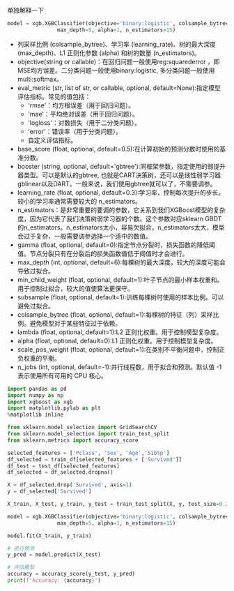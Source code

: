 单独解释一下
```Python
model = xgb.XGBClassifier(objective='binary:logistic', colsample_bytree=0.7, learning_rate=0.1,
                max_depth=5, alpha=1, n_estimators=15)
```
* 列采样比例 (colsample_bytree)、学习率 (learning_rate)、树的最大深度 (max_depth)、L1 正则化参数 (alpha) 和树的数量 (n_estimators)。
* objective(string or callable)：在回归问题一般使用reg:squarederror ，即MSE均方误差。二分类问题一般使用binary:logistic, 多分类问题一般使用multi:softmax。
* eval_metric (str, list of str, or callable, optional, default=None):指定模型评估指标。常见的值包括：
  * 'rmse'：均方根误差（用于回归问题）。
  * 'mae'：平均绝对误差（用于回归问题）。
  * 'logloss'：对数损失（用于二分类问题）。
  * 'error'：错误率（用于分类问题）。
  * 自定义评估指标。
* base_score (float, optional, default=0.5):在计算初始的预测分数时使用的基准分数。
* booster (string, optional, default='gbtree'):同框架参数，指定使用的弱提升器类型。可以是默认的gbtree, 也就是CART决策树，还可以是线性弱学习器gblinear以及DART。一般来说，我们使用gbtree就可以了，不需要调参。
* learning_rate (float, optional, default=0.3):学习率，控制每次提升的步长。较小的学习率通常需要较大的 n_estimators。
* n_estimators：是非常重要的要调的参数，它关系到我们XGBoost模型的复杂度，因为它代表了我们决策树弱学习器的个数。这个参数对应sklearn GBDT的n_estimators。n_estimators太小，容易欠拟合，n_estimators太大，模型会过于复杂，一般需要调参选择一个适中的数值。
* gamma (float, optional, default=0):指定节点分裂时，损失函数的降低阈值。节点分裂只有在分裂后的损失函数值低于阈值时才会进行。
* max_depth (int, optional, default=6):每棵树的最大深度。较大的深度可能会导致过拟合。
* min_child_weight (float, optional, default=1):叶子节点的最小样本权重和。用于控制过拟合，较大的值使算法更保守。
* subsample (float, optional, default=1):训练每棵树时使用的样本比例。可以避免过拟合。
* colsample_bytree (float, optional, default=1):每棵树的特征（列）采样比例。避免模型对于某些特征过于依赖。
* lambda (float, optional, default=1):L2 正则化权重。用于控制模型复杂度。
* alpha (float, optional, default=0):L1 正则化权重。用于控制模型复杂度。
* scale_pos_weight (float, optional, default=1):在类别不平衡问题中，控制正负权重的平衡。
* n_jobs (int, optional, default=-1):并行线程数，用于拟合和预测。默认值 -1 表示使用所有可用的 CPU 核心。

```Python
import pandas as pd
import numpy as np
import xgboost as xgb
import matplotlib.pylab as plt
%matplotlib inline

from sklearn.model_selection import GridSearchCV
from sklearn.model_selection import train_test_split
from sklearn.metrics import accuracy_score

selected_features = ['Pclass', 'Sex', 'Age','SibSp']
df_selected = train_df[selected_features + ['Survived']]
df_test = test_df[selected_features]
df_selected = df_selected.dropna()

X = df_selected.drop('Survived', axis=1)
y = df_selected['Survived']

X_train, X_test, y_train, y_test = train_test_split(X, y, test_size=0.2, random_state=43)

model = xgb.XGBClassifier(objective='binary:logistic', colsample_bytree=0.7, learning_rate=0.1,
                max_depth=5, alpha=1, n_estimators=15)

model.fit(X_train, y_train)

# 进行预测
y_pred = model.predict(X_test)

# 评估模型
accuracy = accuracy_score(y_test, y_pred)
print(f'Accuracy: {accuracy}')
```
